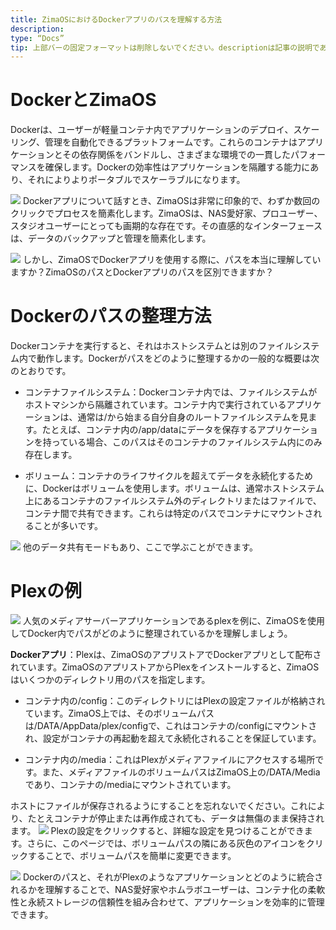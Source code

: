 ```yaml
---
title: ZimaOSにおけるDockerアプリのパスを理解する方法
description:
type: “Docs”
tip: 上部バーの固定フォーマットは削除しないでください。descriptionは記事の説明であり、未入力の場合は内容の最初の段落の文字を切り取ります。
---
```

# DockerとZimaOS
Dockerは、ユーザーが軽量コンテナ内でアプリケーションのデプロイ、スケーリング、管理を自動化できるプラットフォームです。これらのコンテナはアプリケーションとその依存関係をバンドルし、さまざまな環境での一貫したパフォーマンスを確保します。Dockerの効率性はアプリケーションを隔離する能力にあり、それによりよりポータブルでスケーラブルになります。

![](https://manage.icewhale.io/api/static/docs/1722494286724_image.png)
Dockerアプリについて話すとき、ZimaOSは非常に印象的で、わずか数回のクリックでプロセスを簡素化します。ZimaOSは、NAS愛好家、プロユーザー、スタジオユーザーにとっても画期的な存在です。その直感的なインターフェースは、データのバックアップと管理を簡素化します。

![](https://manage.icewhale.io/api/static/docs/1722494305565_image.png)
しかし、ZimaOSでDockerアプリを使用する際に、パスを本当に理解していますか？ZimaOSのパスとDockerアプリのパスを区別できますか？

# Dockerのパスの整理方法
Dockerコンテナを実行すると、それはホストシステムとは別のファイルシステム内で動作します。Dockerがパスをどのように整理するかの一般的な概要は次のとおりです。

- コンテナファイルシステム：Dockerコンテナ内では、ファイルシステムがホストマシンから隔離されています。コンテナ内で実行されているアプリケーションは、通常は/から始まる自分自身のルートファイルシステムを見ます。たとえば、コンテナ内の/app/dataにデータを保存するアプリケーションを持っている場合、このパスはそのコンテナのファイルシステム内にのみ存在します。

- ボリューム：コンテナのライフサイクルを超えてデータを永続化するために、Dockerはボリュームを使用します。ボリュームは、通常ホストシステム上にあるコンテナのファイルシステム外のディレクトリまたはファイルで、コンテナ間で共有できます。これらは特定のパスでコンテナにマウントされることが多いです。

![](https://manage.icewhale.io/api/static/docs/1722494354267_image.png)
他のデータ共有モードもあり、ここで学ぶことができます。

# Plexの例
![](https://manage.icewhale.io/api/static/docs/1722494383898_image.png)
人気のメディアサーバーアプリケーションであるplexを例に、ZimaOSを使用してDocker内でパスがどのように整理されているかを理解しましょう。

**Dockerアプリ**：Plexは、ZimaOSのアプリストアでDockerアプリとして配布されています。ZimaOSのアプリストアからPlexをインストールすると、ZimaOSはいくつかのディレクトリ用のパスを指定します。

- コンテナ内の/config：このディレクトリにはPlexの設定ファイルが格納されています。ZimaOS上では、そのボリュームパスは/DATA/AppData/plex/configで、これはコンテナの/configにマウントされ、設定がコンテナの再起動を超えて永続化されることを保証しています。

- コンテナ内の/media：これはPlexがメディアファイルにアクセスする場所です。また、メディアファイルのボリュームパスはZimaOS上の/DATA/Mediaであり、コンテナの/mediaにマウントされています。

ホストにファイルが保存されるようにすることを忘れないでください。これにより、たとえコンテナが停止または再作成されても、データは無傷のまま保持されます。
![](https://manage.icewhale.io/api/static/docs/1722494441184_image.png)
Plexの設定をクリックすると、詳細な設定を見つけることができます。さらに、このページでは、ボリュームパスの隣にある灰色のアイコンをクリックすることで、ボリュームパスを簡単に変更できます。

![](https://manage.icewhale.io/api/static/docs/1722494459333_image.png)
Dockerのパスと、それがPlexのようなアプリケーションとどのように統合されるかを理解することで、NAS愛好家やホムラボユーザーは、コンテナ化の柔軟性と永続ストレージの信頼性を組み合わせて、アプリケーションを効率的に管理できます。